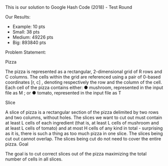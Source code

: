This is our solution to Google Hash Code (2018) - Test Round

Our Results:

- Example: 10 pts
- Small: 38 pts
- Medium: 49226 pts
- Big: 893840 pts

Problem Statement:

Pizza

The pizza is represented as a rectangular, 2-dimensional grid of R rows and C columns. The cells within
the grid are referenced using a pair of 0-based coordinates [r, c] , denoting respectively the row and the
column of the cell.
Each cell of the pizza contains either:
● mushroom, represented in the input file as M ; or
● tomato, represented in the input file as T

Slice

A slice of pizza is a rectangular section of the pizza delimited by two rows and two columns, without holes.
The slices we want to cut out must contain at least L cells of each ingredient (that is, at least L cells of
mushroom and at least L cells of tomato) and at most H cells of any kind in total - surprising as it is, there is
such a thing as too much pizza in one slice.
The slices being cut out cannot overlap. The slices being cut do not need to cover the entire pizza.
Goal

The goal is to cut correct slices out of the pizza maximizing the total number of cells in all slices.